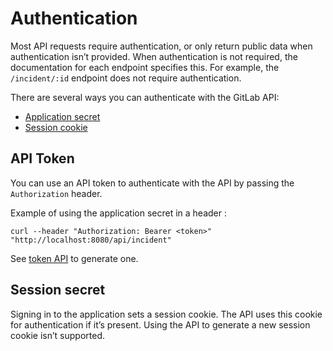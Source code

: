 # Authentication

Most API requests require authentication, or only return public data when authentication isn’t provided. When authentication is not required, the documentation for each endpoint specifies this. For example, the `/incident/:id` endpoint does not require authentication.

There are several ways you can authenticate with the GitLab API:
- [Application secret](#application-secret)
- [Session cookie](#session-secret)

## API Token

You can use an API token to authenticate with the API by passing the `Authorization` header.

Example of using the application secret in a header :

```shell
curl --header "Authorization: Bearer <token>" "http://localhost:8080/api/incident"
```

See [token API](./token.md) to generate one.

## Session secret

Signing in to the application sets a session cookie. The API uses this cookie for authentication if it’s present. Using the API to generate a new session cookie isn’t supported.
